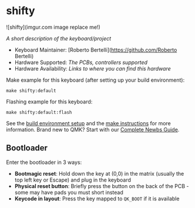 # shifty

![shifty](imgur.com image replace me!)

*A short description of the keyboard/project*

* Keyboard Maintainer: [Roberto Bertelli](https://github.com/Roberto Bertelli)
* Hardware Supported: *The PCBs, controllers supported*
* Hardware Availability: *Links to where you can find this hardware*

Make example for this keyboard (after setting up your build environment):

    make shifty:default

Flashing example for this keyboard:

    make shifty:default:flash

See the [build environment setup](https://docs.qmk.fm/#/getting_started_build_tools) and the [make instructions](https://docs.qmk.fm/#/getting_started_make_guide) for more information. Brand new to QMK? Start with our [Complete Newbs Guide](https://docs.qmk.fm/#/newbs).

## Bootloader

Enter the bootloader in 3 ways:

* **Bootmagic reset**: Hold down the key at (0,0) in the matrix (usually the top left key or Escape) and plug in the keyboard
* **Physical reset button**: Briefly press the button on the back of the PCB - some may have pads you must short instead
* **Keycode in layout**: Press the key mapped to `QK_BOOT` if it is available
